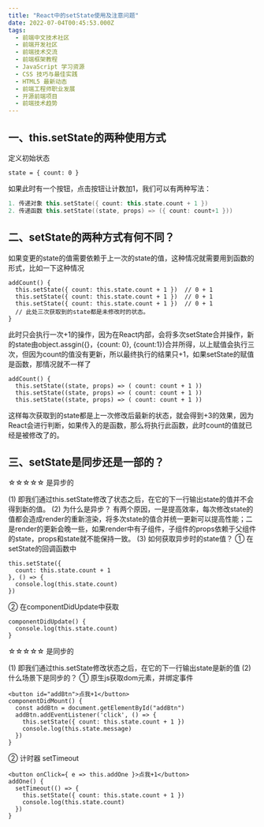 ```yaml
---
title: "React中的setState使用及注意问题"
date: 2022-07-04T00:45:53.000Z
tags: 
  - 前端中文技术社区
  - 前端开发社区
  - 前端技术交流
  - 前端框架教程
  - JavaScript 学习资源
  - CSS 技巧与最佳实践
  - HTML5 最新动态
  - 前端工程师职业发展
  - 开源前端项目
  - 前端技术趋势
---
```


一、this.setState的两种使用方式
----------------------

定义初始状态

```react
state = { count: 0 }
```

如果此时有一个按钮，点击按钮让计数加1，我们可以有两种写法：

```kotlin
1. 传递对象 this.setState({ count: this.state.count + 1 })
2. 传递函数 this.setState((state, props) => ({ count: count+1 }))
```

二、setState的两种方式有何不同？
--------------------

如果变更的state的值需要依赖于上一次的state的值，这种情况就需要用到函数的形式，比如一下这种情况

```react
addCount() {
  this.setState({ count: this.state.count + 1 })  // 0 + 1
  this.setState({ count: this.state.count + 1 })  // 0 + 1
  this.setState({ count: this.state.count + 1 })  // 0 + 1
  // 此处三次获取到的state都是未修改时的状态。
}
```

此时只会执行一次+1的操作，因为在React内部，会将多次setState合并操作，新的state由object.assgin({}，{count: 0}, {count:1})合并所得，以上赋值会执行三次，但因为count的值没有更新，所以最终执行的结果只+1，如果setState的赋值是函数，那情况就不一样了

```react
addCount() {
  this.setState((state, props) => ( count: count + 1 ))
  this.setState((state, props) => ( count: count + 1 ))
  this.setState((state, props) => ( count: count + 1 ))
```

这样每次获取到的state都是上一次修改后最新的状态，就会得到+3的效果，因为React会进行判断，如果传入的是函数，那么将执行此函数，此时count的值就已经是被修改了的。

三、setState是同步还是一部的？
-------------------

☆☆☆☆☆ 是异步的

(1) 即我们通过this.setState修改了状态之后，在它的下一行输出state的值并不会得到新的值。 (2) 为什么是异步？ 有两个原因，一是提高效率，每次修改state的值都会造成render的重新渲染，将多次state的值合并统一更新可以提高性能；二是render的更新会晚一些，如果render中有子组件，子组件的props依赖于父组件的state，props和state就不能保持一致。 (3) 如何获取异步时的state值？ ① 在setState的回调函数中

```react
this.setState({
  count: this.state.count + 1
}, () => {
  console.log(this.state.count)
})
```

② 在componentDidUpdate中获取

```react
componentDidUpdate() {
  console.log(this.state.count)
}
```

  

☆☆☆☆☆ 是同步的

(1) 即我们通过this.setState修改状态之后，在它的下一行输出state是新的值 (2) 什么场景下是同步的？ ① 原生js获取dom元素，并绑定事件

```react
<button id="addBtn">点我+1</button>
componentDidMount() {
  const addBtn = document.getElementById("addBtn")
  addBtn.addEventListener('click', () => {
    this.setState({ count: this.state.count + 1 })
    console.log(this.state.message)
  })
}
```

② 计时器 setTimeout

```react
<button onClick={ e => this.addOne }>点我+1</button>
addOne() {
  setTimeout(() => {
    this.setState({ count: this.state.count + 1 })
    console.log(this.state.count)
  })
}
```
